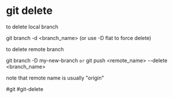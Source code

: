 # git delete

to delete local branch

git branch -d <branch_name>
(or use -D flat to force delete)

to delete remote branch



git branch -D my-new-branch    `or`
git push <remote_name> --delete <branch_name>

note that remote name is usually "origin"

#git #git-delete
